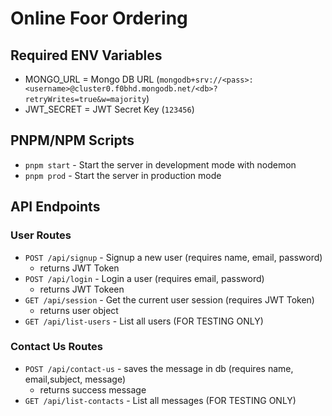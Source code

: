 # Online Foor Ordering

## Required ENV Variables

- MONGO_URL = Mongo DB URL (`mongodb+srv://<pass>:<username>@cluster0.f0bhd.mongodb.net/<db>?retryWrites=true&w=majority`)
- JWT_SECRET = JWT Secret Key (`123456`)

## PNPM/NPM Scripts

- `pnpm start` - Start the server in development mode with nodemon
- `pnpm prod` - Start the server in production mode

## API Endpoints

### User Routes

- `POST /api/signup` - Signup a new user (requires name, email, password)
  - returns JWT Token
- `POST /api/login` - Login a user (requires email, password)
  - returns JWT Tokeen
- `GET /api/session` - Get the current user session (requires JWT Token)
  - returns user object
- `GET /api/list-users` - List all users (FOR TESTING ONLY)

### Contact Us Routes

- `POST /api/contact-us` - saves the message in db (requires name, email,subject, message)
  - returns success message
- `GET /api/list-contacts` - List all messages (FOR TESTING ONLY)
